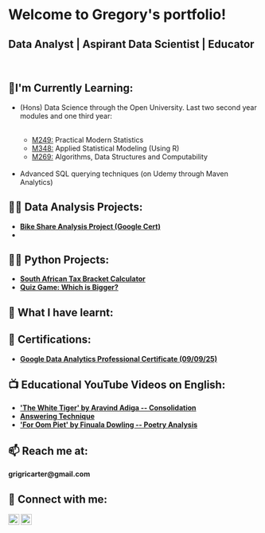 <h1>Welcome to Gregory's portfolio! </h1>
<h2> Data Analyst | Aspirant Data Scientist | Educator</a></h2>
<br>
<h2>🔭I'm Currently Learning: </h2>

<ul> <li> (Hons) Data Science through the Open University. Last two second year modules and one third year: </li>
  <br>
  <ul> <li><a href="https://www.open.ac.uk/courses/modules/m249/">M249:</a> Practical Modern Statistics</li>
        <li> <a href="https://www.open.ac.uk/courses/modules/m348/">M348:</a> Applied Statistical Modeling (Using R)</li>
        <li> <a href="https://www.open.ac.uk/courses/modules/m269"> M269:</a> Algorithms, Data Structures and Computability </li> </ul>
  <br>
  <li>Advanced SQL querying techniques (on Udemy through Maven Analytics)</li> </ul>  
<h2>👨‍💻 Data Analysis Projects:</h2>

  - <b> <a href="https://github.com/grigricar/Bike-Share-Project-Google-Cert-/tree/main">Bike Share Analysis Project (Google Cert) </a> 
  - 
<h2>👨‍💻 Python Projects:</h2>

  - <b> <a href="https://github.com/grigricar/SA_Tax_Bracket_calculator"> South African Tax Bracket Calculator </a>
  - <b> <a href="https://github.com/grigricar/Quiz_game"> Quiz Game: Which is Bigger? </a>
  
 <h2> 🌱 What I have learnt: </h2>  
 
<h2> 📜 Certifications: </h2>

  -   <b> <a href="https://www.coursera.org/learn/google-data-analytics-capstone/home/module/1">Google Data Analytics Professional Certificate (09/09/25) </a>
   


<h2>📺 Educational YouTube Videos on English: </h2>

- ['The White Tiger' by Aravind Adiga -- Consolidation](https://youtu.be/4s07y6YokZo)
- [Answering Technique](https://youtu.be/4pTQFKdRVGY)
- ['For Oom Piet' by Finuala Dowling -- Poetry Analysis](https://youtu.be/4pTQFKdRVGY)  

<h2> 📫 Reach me at: </h2>
<a> grigricarter@gmail.com </a>

<h2> 🤳 Connect with me:</h2>

[<img align="left" alt="GregCarter | YouTube" width="22px" src="https://cdn.jsdelivr.net/npm/simple-icons@v3/icons/youtube.svg" />][youtube]

[<img align="left" alt="GregCarter | LinkedIn" width="22px" src="https://cdn.jsdelivr.net/npm/simple-icons@v3/icons/linkedin.svg" />][linkedin]



[youtube]: https://www.youtube.com/channel/UCCDNh1fC2C93zzyIj15fC0g

[linkedin]: https://www.linkedin.com/in/gregory-carter-786813325/


<!--
**grigricar/grigricar** is a ✨ _special_ ✨ repository because its `README.md` (this file) appears on your GitHub profile.

Here are some ideas to get you started:

- 🔭 I’m currently working on ...
- 🌱 I’m currently learning ...
- 👯 I’m looking to collaborate on ...
- 🤔 I’m looking for help with ...
- 💬 Ask me about ...
- 📫 How to reach me: ...
- 😄 Pronouns: ...
- ⚡ Fun fact: ...
-->
